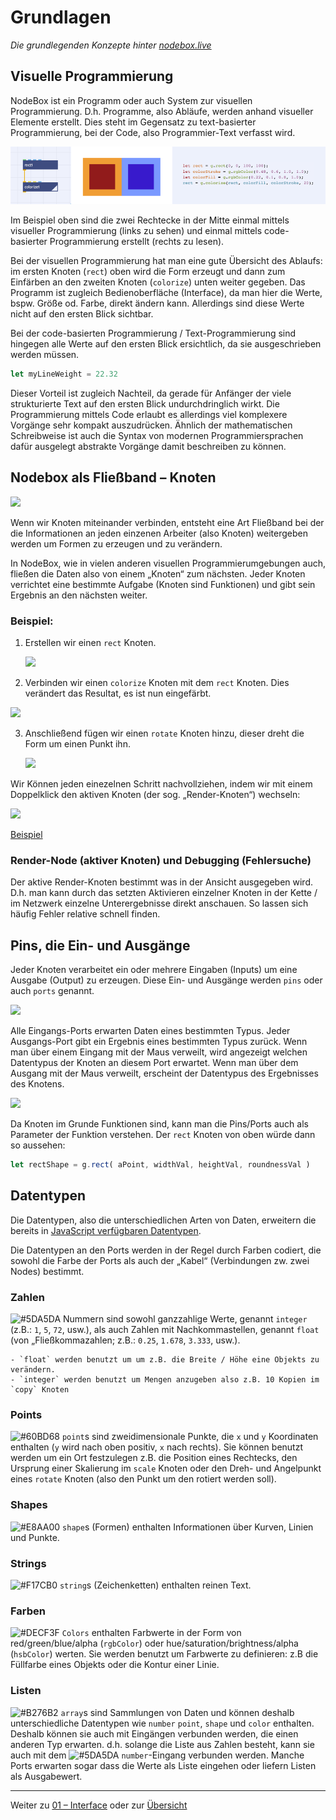 # Grundlagen

*Die grundlegenden Konzepte hinter [nodebox.live](http://nodebox.live)*

## Visuelle Programmierung

NodeBox ist ein Programm oder auch System zur visuellen Programmierung. D.h. Programme, also Abläufe, werden anhand visueller Elemente erstellt. Dies steht im Gegensatz zu text-basierter Programmierung, bei der Code, also Programmier-Text verfasst wird.

![Vergleich visuelle und code-basierte Programmierung](assets/compare.png)

Im Beispiel oben sind die zwei Rechtecke in der Mitte einmal mittels visueller Programmierung (links zu sehen) und einmal mittels code-basierter Programmierung erstellt (rechts zu lesen).

Bei der visuellen Programmierung hat man eine gute Übersicht des Ablaufs: im ersten Knoten (`rect`) oben wird die Form erzeugt und dann zum Einfärben an den zweiten Knoten (`colorize`) unten weiter gegeben. Das Programm ist zugleich Bedienoberfläche (Interface), da man hier die Werte, bspw. Größe od. Farbe, direkt ändern kann. Allerdings sind diese Werte nicht auf den ersten Blick sichtbar. 

Bei der code-basierten Programmierung / Text-Programmierung sind hingegen alle Werte auf den ersten Blick ersichtlich, da sie ausgeschrieben werden müssen.

```javascript
let myLineWeight = 22.32
```

Dieser Vorteil ist zugleich Nachteil, da gerade für Anfänger der viele strukturierte Text auf den ersten Blick undurchdringlich wirkt. Die Programmierung mittels Code erlaubt es allerdings viel komplexere Vorgänge sehr kompakt auszudrücken. Ähnlich der mathematischen Schreibweise ist auch die Syntax von modernen Programmiersprachen dafür ausgelegt abstrakte Vorgänge damit beschreiben zu können.

## Nodebox als Fließband – Knoten

![](https://media.giphy.com/media/wKfYItv9gsjXG/giphy.gif)

Wenn wir Knoten miteinander verbinden, entsteht eine Art Fließband bei der die Informationen an jeden einzenen Arbeiter (also Knoten) weitergeben werden um Formen zu erzeugen und zu verändern.

In NodeBox, wie in vielen anderen visuellen Programmierumgebungen auch, fließen die Daten also von einem „Knoten“ zum nächsten. Jeder Knoten verrichtet eine bestimmte Aufgabe (Knoten sind Funktionen) und gibt sein Ergebnis an den nächsten weiter.

### Beispiel:

1. Erstellen wir einen `rect` Knoten.

	![](assets/basics_1.png)

2. Verbinden wir einen `colorize` Knoten mit dem `rect` Knoten. Dies verändert das Resultat, es ist nun eingefärbt.

  ![](assets/basics_2.png)

3. Anschließend fügen wir einen `rotate` Knoten hinzu, dieser dreht die Form um einen Punkt ihn.

   ![](assets/basics_3.png)

Wir Können jeden einezelnen Schritt nachvollziehen, indem wir mit einem Doppelklick den aktiven Knoten (der sog. „Render-Knoten“) wechseln:
	

   ![](assets/basics_render.gif)
   
   [Beispiel](https://nodebox.live/nodebox-intro/b00knoten)

### Render-Node (aktiver Knoten) und Debugging (Fehlersuche)

Der aktive Render-Knoten bestimmt was in der Ansicht ausgegeben wird. D.h. man kann durch das setzten Aktivieren einzelner Knoten in der Kette / im Netzwerk einzelne Unterergebnisse direkt anschauen. So lassen sich häufig Fehler relative schnell finden.

## Pins, die Ein- und Ausgänge

Jeder Knoten verarbeitet ein oder mehrere Eingaben (Inputs) um eine Ausgabe (Output) zu erzeugen. Diese Ein- und Ausgänge werden `pins` oder auch `ports` genannt.

  ![](assets/grundlagen_input_output.png)
  
Alle Eingangs-Ports erwarten Daten eines bestimmten Typus. Jeder Ausgangs-Port gibt ein Ergebnis eines bestimmten Typus zurück. Wenn man über einem Eingang mit der Maus verweilt, wird angezeigt welchen Datentypus der Knoten an diesem Port erwartet. Wenn man über dem Ausgang mit der Maus verweilt, erscheint der Datentypus des Ergebnisses des Knotens.

  ![](assets/grundlagen_input_art.png)
  
Da Knoten im Grunde Funktionen sind, kann man die Pins/Ports auch als Parameter der Funktion verstehen. Der `rect` Knoten von oben würde dann so aussehen:

```javascript
let rectShape = g.rect( aPoint, widthVal, heightVal, roundnessVal )
```

## Datentypen

Die Datentypen, also die unterschiedlichen Arten von Daten, erweitern die bereits in [JavaScript verfügbaren Datentypen](https://developer.mozilla.org/en-US/docs/Web/JavaScript/Data_structures).

Die Datentypen an den Ports werden in der Regel durch Farben codiert, die sowohl die Farbe der Ports als auch der „Kabel“ (Verbindungen zw. zwei Nodes) bestimmt.

### Zahlen

![#5DA5DA](https://placehold.it/15/5DA5DA?text=+) Nummern sind sowohl ganzzahlige Werte, genannt `integer` (z.B.: `1`, `5`, `72`, usw.), als auch Zahlen mit Nachkommastellen, genannt `float` (von „Fließkommazahlen; z.B.: `0.25`, `1.678`, `3.333`, usw.).

	- `float` werden benutzt um um z.B. die Breite / Höhe eine Objekts zu verändern.
	- `integer` werden benutzt um Mengen anzugeben also z.B. 10 Kopien im `copy` Knoten

### Points

![#60BD68](https://placehold.it/15/60BD68?text=+) `point`s sind zweidimensionale Punkte, die `x` und `y` Koordinaten enthalten (`y` wird nach oben positiv, `x` nach rechts). Sie können benutzt werden um ein Ort festzulegen z.B. die Position eines Rechtecks, den Ursprung einer Skalierung im `scale` Knoten oder den Dreh- und Angelpunkt eines `rotate` Knoten (also den Punkt um den rotiert werden soll).

### Shapes

![#E8AA00](https://placehold.it/15/E8AA00?text=+) `shape`s (Formen) enthalten Informationen über Kurven, Linien und Punkte.

### Strings

![#F17CB0](https://placehold.it/15/F17CB0?text=+) `string`s (Zeichenketten) enthalten reinen Text.

### Farben

![#DECF3F](https://placehold.it/15/DECF3F?text=+) `Colors` enthalten Farbwerte in der Form von red/green/blue/alpha (`rgbColor`) oder hue/saturation/brightness/alpha (`hsbColor`) werten. Sie werden benutzt um Farbwerte zu definieren: z.B die Füllfarbe eines Objekts oder die Kontur einer Linie.

### Listen

![#B276B2](https://placehold.it/15/B276B2?text=+) `array`s sind Sammlungen von Daten und können deshalb unterschiedliche Datentypen wie `number` `point`, `shape` und `color` enthalten. Deshalb können sie auch mit Eingängen verbunden werden, die einen anderen Typ erwarten. d.h. solange die Liste aus Zahlen besteht, kann sie auch mit dem ![#5DA5DA](https://placehold.it/15/5DA5DA?text=+) `number`-Eingang verbunden werden. Manche Ports erwarten sogar dass die Werte als Liste eingehen oder liefern Listen als Ausgabewert.

---

Weiter zu [01 – Interface](01-interface.md) oder zur [Übersicht](readme.md)
